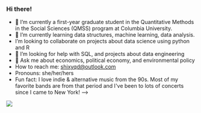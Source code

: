 ### Hi there!

- 🔭 I’m currently a first-year graduate student in the Quantitative Methods in the Social Sciences (QMSS) program at Columbia University.
- 🌱 I’m currently learning data structures, machine learning, data analysis.
-  I’m looking to collaborate on projects about data science using python and R
- 🤔 I’m looking for help with SQL, and projects about data engineering
- 💬 Ask me about economics, political economy, and environmental policy
-  How to reach me: shixyqd@outlook.com
-  Pronouns: she/her/hers
-  Fun fact: I love indie & alternative music from the 90s. Most of my favorite bands are from that period and I've been to lots of concerts since I came to New York!
-->
<img align="center" src="https://github-readme-stats.vercel.app/api/<CARD_TYPE>/?username=<shixyqd>&theme=<THEME_NAME>" />
